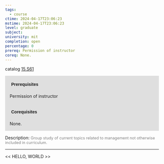```yaml
---
tags:
  - course
ctime: 2024-04-17T23:06:23
mstime: 2024-04-17T23:06:23
level: graduate
subject: 
university: mit
completion: open
percentage: 0
prereq: Permission of instructor
coreq: None.
---
```


catalog [15.S61](http://student.mit.edu/catalog/m15c.html#15.S61)

<span style="display: block; padding: 15px; background-color: rgb(100, 100, 100, 0.2);"><font id="m_prereq1372_0" style="display: block; font-family: Arial, sans-serif; font-weight: bold; padding: 5px">Prerequisites</font><br><span id="prereq1372_0">Permission of instructor</span></span>
<span style="display: block; padding: 15px; background-color: rgb(100, 100, 100, 0.2);"><font id="m_coreq1372_0" style="display: block; font-family: Arial, sans-serif; font-weight: bold; padding: 5px">Corequisites</font><br><span id="coreq1372_0">None.</span></span>

<font style="">Description:</font>
<font style="color: grey; font-size: 0.8rem;">Group study of current topics related to management not otherwise included in curriculum.</font>



---

<< HELLO, WORLD >>
